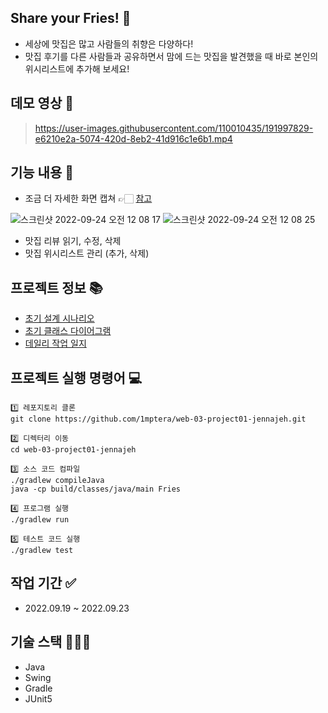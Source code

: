 ## Share your Fries! 🍟
- 세상에 맛집은 많고 사람들의 취향은 다양하다!
- 맛집 후기를 다른 사람들과 공유하면서 맘에 드는 맛집을 발견했을 때 바로 본인의 위시리스트에 추가해 보세요!

## 데모 영상 💽
> https://user-images.githubusercontent.com/110010435/191997829-e6210e2a-5074-420d-8eb2-41d916c1e6b1.mp4

## 기능 내용 📲
- 조금 더 자세한 화면 캡쳐 👉🏻 [참고](https://github.com/1mptera/web-03-project01-jennajeh/wiki/Week-5)

![스크린샷 2022-09-24 오전 12 08 17](https://user-images.githubusercontent.com/110010435/191993107-d8dce447-1ce2-44e6-a970-8208ad626f67.png)
![스크린샷 2022-09-24 오전 12 08 25](https://user-images.githubusercontent.com/110010435/191993124-9d65c084-2470-4647-be16-b389e0b2cb4f.png)
- 맛집 리뷰 읽기, 수정, 삭제
- 맛집 위시리스트 관리 (추가, 삭제)

## 프로젝트 정보 📚
- [초기 설계 시나리오](https://github.com/1mptera/web-03-project01-jennajeh/issues/1)
- [초기 클래스 다이어그램](https://github.com/1mptera/web-03-project01-jennajeh/issues/2)
- [데일리 작업 일지](https://github.com/1mptera/web-03-project01-jennajeh/issues?q=is%3Aopen+is%3Aissue+label%3A%22daily+work+record%22+)

## 프로젝트 실행 명령어  💻
```
1️⃣ 레포지토리 클론
git clone https://github.com/1mptera/web-03-project01-jennajeh.git

2️⃣ 디렉터리 이동
cd web-03-project01-jennajeh

3️⃣ 소스 코드 컴파일
./gradlew compileJava
java -cp build/classes/java/main Fries

4️⃣ 프로그램 실행
./gradlew run

5️⃣ 테스트 코드 실행
./gradlew test
```

## 작업 기간 ✅
- 2022.09.19 ~ 2022.09.23

## 기술 스택 👩🏻‍💻
- Java
- Swing
- Gradle
- JUnit5

